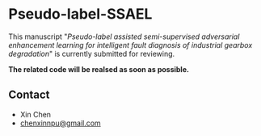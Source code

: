 # Pseudo-label-SSAEL

This manuscript "*Pseudo-label assisted semi-supervised adversarial enhancement learning for intelligent fault diagnosis of industrial gearbox degradation*" is currently submitted for reviewing.

**The related code will be realsed as soon as possible.**




## Contact

* Xin Chen
* chenxinnpu@gmail.com
